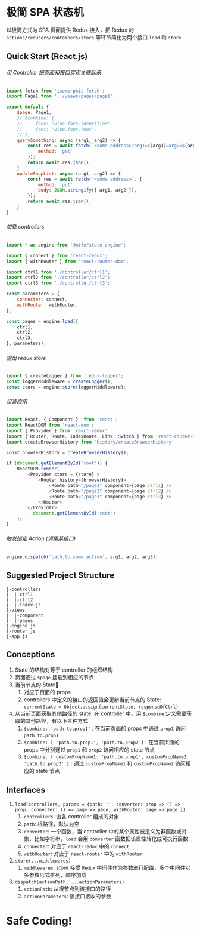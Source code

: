 # 极简 SPA 状态机
以极简方式为 SPA 页面提供 Redux 接入，把 Redux 的 `actions/reducers/containers/store` 等环节简化为两个接口 `load` 和 `store`

## Quick Start (React.js)
###### 用 Controller 把页面和接口实现关联起来
```javascript
import fetch from 'isomorphic-fetch';
import Page1 from '../views/pages/page1';

export default {
    $page: Page1,
    // $combine: { 
    //     face: 'uiue.face.identifier', 
    //     foot: 'uiue.foot.toes', 
    // },
    querySomething: async (arg1, arg2) => {
        const res = await fetch(`<some address>?arg1=${arg1}&arg2=${arg2}`, {
            method: 'get'
        });
        return await res.json();
    }
    updateShopList: async (arg1, arg2) => {
        const res = await fetch('<some address>', {
            method: 'put',
            body: JSON.stringify({ arg1, arg2 }),
        });
        return await res.json();
    }
}
```
###### 加载 controllers
```javascript
import * as engine from '@mtfe/state-engine';

import { connect } from 'react-redux';
import { withRouter } from 'react-router-dom';

import ctrl1 from './controller/ctrl1';
import ctrl2 from './controller/ctrl2';
import ctrl3 from './controller/ctrl3';

const parameters = {
    connecter: connect,
    withRouter: withRouter,
};

const pages = engine.load({
    ctrl1,
    ctrl2,
    ctrl3,
}, parameters);
```
###### 输出 redux store
```javascript
import { createLogger } from 'redux-logger';
const loggerMiddleware = createLogger();
const store = engine.store(loggerMiddleware);
```
###### 组装应用
```javascript
import React, { Component }  from 'react';
import ReactDOM from 'react-dom';
import { Provider } from 'react-redux'
import { Router, Route, IndexRoute, Link, Switch } from 'react-router-dom'
import createBrowserHistory from 'history/createBrowserHistory'

const browserHistory = createBrowserHistory();

if (document.getElementById('root')) {
    ReactDOM.render(
        <Provider store = {store} >
            <Router history={browserHistory}>
                <Route path="/page1" component={page.ctrl1} />
                <Route path="/page2" component={page.ctrl2} />
                <Route path="/page3" component={page.ctrl3} />
            </Router>
        </Provider>
        , document.getElementById('root')
    );
}

```
###### 触发指定 Action (调用某接口)
```javascript
engine.dispatch('path.to.some.action', arg1, arg2, arg3);
```
## Suggested Project Structure
```
|-controllers
|  |-ctrl1
|  |-ctrl2
|  |-index.js
|-views
|  |-component
|  |-pages
|-engine.js
|-router.js
|-app.js
```
## Conceptions
1. State 的结构对等于 controller 的组织结构
1. 页面通过 `$page` 挂载到相应的节点
1. 当前节点的 State
    1. 对应于页面的 props
    1. controllers 中定义的接口的返回值会更新当前节点的 State: `currentState = Object.assign(currentState, responseOfCtrl)`
1. 从当前页面获取其他路径的 state: 在 controller 中，用 `$combine` 定义需要获取的其他路径，有以下三种方式
    1. `$combine: 'path.to.prop1'` : 在当前页面的 props 中通过 `prop1` 访问 `path.to.prop1`
    1. `$combine: [ 'path.to.prop1', 'path.to.prop2 ]` : 在当前页面的 props 中分别通过 `prop1` 和 `prop2` 访问相应的 state 节点
    1. `$combine: { customPropName1: 'path.to.prop1', customPropName2: 'path.to.prop2' }` : 通过 `customPropName1` 和 `customPropName2` 访问相应的 state 节点
## Interfaces
1. `load(controllers, params = {path: '', converter: prop => () => prop, connecter: () => page => page, withRouter: page => page })`
    1. `controllers`: 由各 controller 组成的对象
    1. `path`: 根路径，默认为空
    1. `converter`: 一个函数，当 controller 中的某个属性被定义为**非**函数或对象，比如字符串，`load` 会用 `converter` 函数把该属性转化成可执行函数
    1. `connecter`: 对应于 `react-redux` 中的 `connect`
    1. `withRouter`: 对应于 `react-router` 中的 `withRouter`
1. `store(...middlewares)`
    1. `middlewares`: store 接受 `Redux` 中间件作为参数进行配置，多个中间件以多参数形式排列，顺序加载
1. `dispatch(actionPath, ...actionParameters)`
    1. `actionPath`: 从根节点到该接口的路径
    1. `actionParameters`: 该接口接收的参数


# Safe Coding!